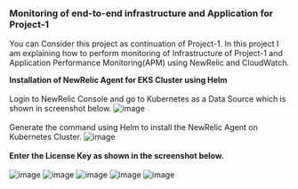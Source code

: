 ### Monitoring of end-to-end infrastructure and Application for Project-1
You can Consider this project as continuation of Project-1. In this project I am explaining how to perform monitoring of Infrastructure of Project-1 and Application Performance Monitoring(APM) using NewRelic and CloudWatch.

**Installation of NewRelic Agent for EKS Cluster using Helm**
<br><br/>
Login to NewRelic Console and go to Kubernetes as a Data Source which is shown in screenshot below.
![image](https://github.com/singhritesh85/DevOps-Project/assets/56765895/bc3cbb9b-0bdd-446a-99a0-c2be3b20df0b)
<br><br/>
Generate the command using Helm to install the NewRelic Agent on Kubernetes Cluster.
![image](https://github.com/singhritesh85/DevOps-Project/assets/56765895/4c7cb56a-8779-46a5-803a-0e151fc5a7db)
<br><br/>
**Enter the License Key as shown in the screenshot below.**
<br><br/>
![image](https://github.com/singhritesh85/DevOps-Project/assets/56765895/aa24605f-589a-4d3f-9bca-ce38039db58f)
![image](https://github.com/singhritesh85/DevOps-Project/assets/56765895/979b6415-dd25-42e3-83c6-23908b1bbd87)
![image](https://github.com/singhritesh85/DevOps-Project/assets/56765895/70280928-aff9-4bab-9d68-5ccd68b73391)
![image](https://github.com/singhritesh85/DevOps-Project/assets/56765895/48b35297-f1fb-4453-a709-324db736d8f6)
![image](https://github.com/singhritesh85/DevOps-Project/assets/56765895/f72eae59-4a76-4c73-a4bf-899ad1521ee8)

